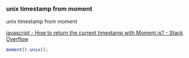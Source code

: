 ###  unix timestamp from moment





unix timestamp from moment


 [javascript - How to return the current timestamp with Moment.js? - Stack Overflow](https://stackoverflow.com/questions/25734743/how-to-return-the-current-timestamp-with-moment-js)

```js
moment().unix();

```

